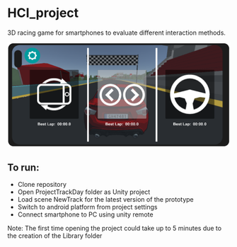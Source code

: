 # HCI_project

3D racing game for smartphones to evaluate different interaction methods.

![Screenshot of the prototype](PrototypeImage.png)

## To run:

- Clone repository
- Open ProjectTrackDay folder as Unity project
- Load scene NewTrack for the latest version of the prototype
- Switch to android platform from project settings
- Connect smartphone to PC using unity remote

Note: The first time opening the project could take up to 5 minutes due to the creation of the Library folder
